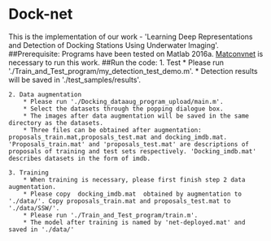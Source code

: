 # Dock-net
This is the implementation of our work - 'Learning Deep Representations and Detection of Docking Stations Using Underwater Imaging'.
##Prerequisite:
Programs have been tested on Matlab 2016a. [Matconvnet](http://www.vlfeat.org/matconvnet/) is necessary to run this work.
##Run the code:
    1. Test
        * Please run './Train_and_Test_program/my_detection_test_demo.m'.
        * Detection results will be saved in './test_samples/results'.

    2. Data augmentation
        * Please run './Docking_dataaug_program_upload/main.m'.
        * Select the datasets through the popping dialogue box.
        * The images after data augmentation will be saved in the same directory as the datasets.
        * Three files can be obtained after augmentation: proposals_train.mat,proposals_test.mat and docking_imdb.mat. 'Proposals_train.mat' and 'proposals_test.mat' are descriptions of proposals of training and test sets respectively. 'Docking_imdb.mat' describes datasets in the form of imdb.

    3. Training
        * When training is necessary, please first finish step 2 data augmentation.
        * Please copy  docking_imdb.mat  obtained by augmentation to './data/'. Copy proposals_train.mat and proposals_test.mat to './data/SSW/'.
        * Please run './Train_and_Test_program/train.m'.
        * The model after training is named by 'net-deployed.mat' and saved in './data/'





